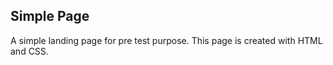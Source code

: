 ## Simple Page

A simple landing page for pre test purpose. This page is created with HTML and CSS.
